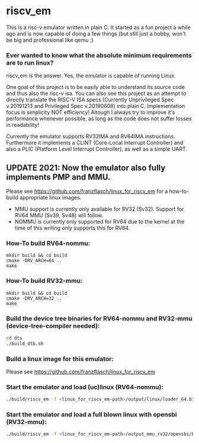 # riscv_em
This is a risc-v emulator written in plain C.
It started as a fun project a while ago and is now capable of doing a few things (but still just a hobby, won't be big and professional like qemu ;)

### Ever wanted to know what the absolute minimum requirements are to run linux?
riscv_em is the answer. Yes, the emulator is capable of running Linux.

One goal of this project is to be easily able to understand its source code and thus also the risc-v isa. You can also see this project as an attempt to directly translate the RISC-V ISA specs (Currently Unprivileged Spec v.20191213 and Privileged Spec v.20190608) into plain C.
Implementation focus is simplicity NOT efficiency! Altough I always try to improve it's performance whenever possible, as long as the code does not suffer losses in readability!

Currently the emulator supports RV32IMA and RV64IMA instructions.
Furthermore it implements a CLINT (Core-Local Interrupt Controller) and also a PLIC (Platform Level Interrupt Controller), as well as a simple UART.

## UPDATE 2021: Now the emulator also fully implements PMP and MMU.
Please see https://github.com/franzflasch/linux_for_riscv_em for a how-to-build appropriate linux images.

* MMU support is currently only available for RV32 (Sv32). Support for RV64 MMU (Sv39, Sv48) will follow.
* NOMMU is currently only supported for RV64 due to the kernel at the time of this writing only supports this for RV64.

### How-To build RV64-nommu:
```console
mkdir build && cd build
cmake -DRV_ARCH=64 ..
make
```

### How-To build RV32-mmu:
```console
mkdir build && cd build
cmake -DRV_ARCH=32 ..
make
```

### Build the device tree binaries for RV64-nommu and RV32-mmu (device-tree-compiler needed):
```sh
cd dts
./build_dtb.sh
```

### Build a linux image for this emulator:
Please see https://github.com/franzflasch/linux_for_riscv_em

### Start the emulator and load (uc)linux (RV64-nommu):
```sh
./build/riscv_em -f <linux_for_riscv_em-path>/output/linux/loader_64.bin -d dts/riscv_em.dtb
```

### Start the emulator and load a full blown linux with opensbi (RV32-mmu):
```sh
./build/riscv_em -f <linux_for_riscv_em-path>/output_mmu_rv32/opensbi/build/platform/generic/firmware/fw_payload.bin -d dts/riscv_em32_linux.dtb
```
